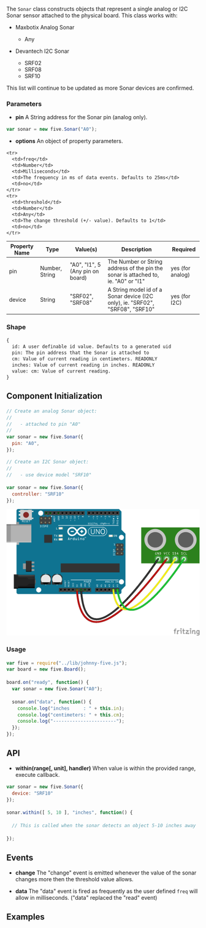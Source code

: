 The `Sonar` class constructs objects that represent a single analog or I2C Sonar sensor attached to the physical board. This class works with: 

- Maxbotix Analog Sonar 
  - Any

- Devantech I2C Sonar
  - SRF02
  - SRF08
  - SRF10


This list will continue to be updated as more Sonar devices are confirmed.

### Parameters


- **pin** A String address for the Sonar pin (analog only).
```js
var sonar = new five.Sonar("A0");
```



- **options** An object of property parameters.
<table>
  <thead>
    <tr>
      <th>Property Name</th>
      <th>Type</th>
      <th>Value(s)</th>
      <th>Description</th>
      <th>Required</th>
    </tr>
  </thead>
  <tbody>
    <tr>
      <td>pin</td>
      <td>Number, String</td>
      <td>"A0", "I1", 5 (Any pin on board)</td>
      <td>The Number or String address of the pin the sonar is attached to, ie. "A0" or "I1"</td>
      <td>yes (for analog)</td>
    </tr>
    <tr>
      <td>device</td>
      <td>String</td>
      <td>"SRF02", "SRF08"</td>
      <td>A String model id of a Sonar device (I2C only), ie. "SRF02", "SRF08", "SRF10"</td>
      <td>yes (for I2C)</td>
    </tr>

    <tr>
      <td>freq</td>
      <td>Number</td>
      <td>Milliseconds</td>
      <td>The frequency in ms of data events. Defaults to 25ms</td>
      <td>no</td>
    </tr>
    <tr>
      <td>threshold</td>
      <td>Number</td>
      <td>Any</td>
      <td>The change threshold (+/- value). Defaults to 1</td>
      <td>no</td>
    </tr>
  </tbody>
</table>




### Shape

```
{ 
  id: A user definable id value. Defaults to a generated uid
  pin: The pin address that the Sonar is attached to
  cm: Value of current reading in centimeters. READONLY
  inches: Value of current reading in inches. READONLY
  value: cm: Value of current reading.
}
```

## Component Initialization

```js
// Create an analog Sonar object:
// 
//   - attached to pin "A0"
//
var sonar = new five.Sonar({
  pin: "A0", 
});
```





```js
// Create an I2C Sonar object:
// 
//   - use device model "SRF10"

var sonar = new five.Sonar({
  controller: "SRF10"
});
```

![Sonar I2C](https://github.com/rwaldron/johnny-five/raw/master/docs/breadboard/sonar-srf10.png)


### Usage
```js
var five = require("../lib/johnny-five.js");
var board = new five.Board();

board.on("ready", function() {
  var sonar = new five.Sonar("A0");

  sonar.on("data", function() {
    console.log("inches     : " + this.in);
    console.log("centimeters: " + this.cm);
    console.log("-----------------------");
  });
});

```


## API

- **within(range[, unit], handler)** When value is within the provided range, execute callback. 
```js
var sonar = new five.Sonar({
  device: "SRF10"
});

sonar.within([ 5, 10 ], "inches", function() {
  
  // This is called when the sonar detects an object 5-10 inches away

});

```

## Events

- **change** The "change" event is emitted whenever the value of the sonar changes more then the threshold value allows.

- **data** The "data" event is fired as frequently as the user defined `freq` will allow in milliseconds. ("data" replaced the "read" event)

<!--remove-start-->

## Examples

<!--remove-end-->